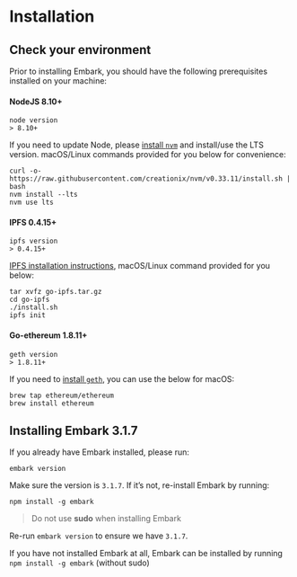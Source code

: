 # Installation
## Check your environment
Prior to installing Embark, you should have the following prerequisites installed on your machine:
#### NodeJS 8.10+
```
node version
> 8.10+
```
If you need to update Node, please [install `nvm`](https://github.com/creationix/nvm#installation) and install/use the LTS version. macOS/Linux commands provided for you below for convenience:
```
curl -o- https://raw.githubusercontent.com/creationix/nvm/v0.33.11/install.sh | bash
nvm install --lts
nvm use lts
```
#### IPFS 0.4.15+
```
ipfs version
> 0.4.15+
```
[IPFS installation instructions](https://ipfs.io/docs/install/#installing-from-a-prebuilt-package), macOS/Linux command provided for you below:
```
tar xvfz go-ipfs.tar.gz
cd go-ipfs
./install.sh
ipfs init
```

#### Go-ethereum 1.8.11+
```
geth version
> 1.8.11+
```
If you need to [install `geth`](https://github.com/ethereum/go-ethereum/wiki/Building-Ethereum), you can use the below for macOS:
```
brew tap ethereum/ethereum
brew install ethereum
```
## Installing Embark 3.1.7
If you already have Embark installed, please run: 
```
embark version
```

Make sure the version is `3.1.7`. If it’s not, re-install Embark by running:
```
npm install -g embark
```
> Do not use **sudo** when installing Embark

Re-run `embark version` to ensure we have `3.1.7`. 

If you have not installed Embark at all, Embark can be installed by running
`npm install -g embark` (without sudo)
